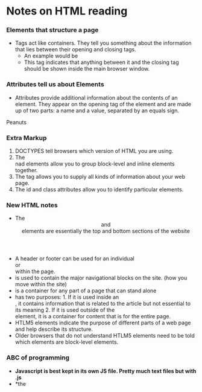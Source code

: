 # Notes on HTML reading

### Elements that structure a page
 - Tags act like containers. They tell you something about the information that lies between their opening and closing tags.
   - An example would be <body></body>
   - This tag indicates that anything between it and the closing </body> tag should be shown inside the main browser window.

### Attributes tell us about Elements
 - Attributes provide additional information about the contents of an element. They appear on the opening tag of the element and are made up of two parts: a name and a value, separated by an equals sign.
  <p lang="en-us">Peanuts</p>

### Extra Markup 
 1. DOCTYPES tell browsers which version of HTML you are using.
 2. The <div> nad <span> elements allow you to group block-level and inline elements together.
 3. The <meta> tag allows you to supply all kinds of information about your web page.
 4. The id and class attributes allow you to identify particular elements.

### New HTML notes 
 - The <header> and <footer> elements are essentially the top and bottom sections of the website
 - A header or footer can be used for an individual <article> or <section> within the page.
 - <nav> is used to contain the major navigational blocks on the site. (how you move within the site)
 - <article> is a container for any part of a page that can stand alone
 - <aside> has two purposes:
   1. If it is used inside an <article>, it contains information that is related to the article but not essential to its meaning
   2. If it is used outside of the <article> element, it is a container for content that is for the entire page.
 - HTLM5 elements indicate the purpose of different parts of a web page and help describe its structure.
 - Older browsers that do not understand HTLM5 elements need to be told which elements are block-level elements.

### ABC of programming
 - **Javascript is best kept in its own JS file. Pretty much text files but with .js**
 - *the <script> element is used to tell the browser to load the JS file.
 